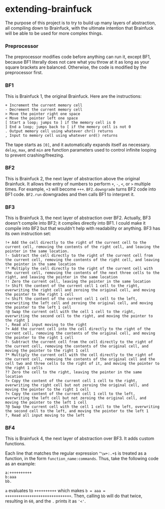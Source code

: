 # extending-brainfuck
The purpose of this project is to try to build up many layers of abstraction, all compiling down to Brainfuck, with the ultimate intention that Brainfuck will be able to be used for more complex things.

### Preprocessor
The preprocessor modifies code before anything can run it, except BF1, because BF1 literally does not care what you throw at it as long as your square brackets are balanced. Otherwise, the code is modified by the preprocessor first.

### BF1
This is Brainfuck 1, the original Brainfuck. Here are the instructions:

<pre><code>+ Increment the current memory cell
- Decrement the current memory cell
> Move the pointer right one space
< Move the pointer left one space
[ Start a loop; jumps to ] if the memory cell is 0
] End a loop; jumps back to [ if the memory cell is not 0
. Output memory cell using whatever chr() returns
, Input to memory cell using whatever ord() returns</code></pre>

The tape starts as `[0]`, and it automatically expands itself as necessary. `delay`, `max`, and `min` are function parameters used to control infinite looping to prevent crashing/freezing.

### BF2
This is Brainfuck 2, the next layer of abstraction above the original Brainfuck. It allows the entry of numbers to perform `+`, `-`, `<`, or `>` multiple times. For example, `+3` will become `+++`. `BF2.downgrade` turns BF2 code into BF1 code. `BF2.run` downgrades and then calls BF1 to interpret it.

### BF3
This is Brainfuck 3, the next layer of abstraction over BF2. Actually, BF3 doesn't compile into BF2; it compiles directly into BF1. I could make it compile into BF2 but that wouldn't help with readability or anything. BF3 has its own instruction set:

<pre><code>!+ Add the cell directly to the right of the current cell to the current cell, removing the contents of the right cell, and leaving the pointer in the same location.
!- Subtract the cell directly to the right of the current cell from the current cell, removing the contents of the right cell, and leaving the pointer in the same location
!* Multiply the cell directly to the right of the current cell with the current cell, removing the contents of the next three cells to the right, and leaving the pointer in the same location
!! Zero the current cell, leaving the pointer in the same location
!> Shift the content of the current cell 1 cell to the right, overwriting the right cell and zeroing the original cell, and moving the pointer to the right 1 cell
!< Shift the content of the current cell 1 cell to the left, overwriting the left cell and zeroing the original cell, and moving the pointer to the left 1 cell
!@ Swap the current cell with the cell 1 cell to the right, overwriting the second cell to the right, and moving the pointer to the right 1
!, Read all input moving to the right
?+ Add the current cell into the cell directly to the right of the current cell, removing the contents of the original cell, and moving the pointer to the right 1 cell
?- Subtract the current cell from the cell directly to the right of the current cell, removing the contents of the original cell, and moving the pointer to the right 1 cell
?* Multiply the current cell with the cell directly to the right of the current cell, removing the contents of the original cell and the cell two and three cells to the right of it, and moving the pointer to the right 1 cells
?? Zero the cell to the right, leaving the pointer in the same location
?> Copy the content of the current cell 1 cell to the right, overwriting the right cell but not zeroing the original cell, and moving the pointer to the right 1 cell
?< Copy the content of the current cell 1 cell to the left, overwriting the left cell but not zeroing the original cell, and moving the pointer to the left 1 cell
?@ Swap the current cell with the cell 1 cell to the left, overwriting the second cell to the left, and moving the pointer to the left 1
?, Read all input moving to the left</pre></code>

### BF4
This is Brainfuck 4, the next layer of abstraction over BF3. It adds custom functions.

Each line that matches the regular expression `^\w+:.+$` is treated as a function, in the form `function_name:commands`. Thus, take the following code as an example:

<pre><code>a:++++++++++
b:aaa
bb.</code></pre>

`a` evaluates to `++++++++++` which makes `b = aaa = ++++++++++++++++++++++++++++++`. Then, calling `bb` will do that twice, resulting in `60`, and the `.` prints it as `'<'`.
